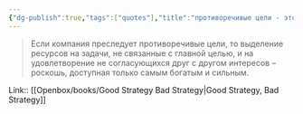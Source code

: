 ```yaml
---
{"dg-publish":true,"tags":["quotes"],"title":"противоречивые цели - это роскошь","date":"2022-06-18T18:02:58+03:00","modified_at":"2024-01-14T13:43:02+03:00","dg-path":"/quotes/202206181802.md","permalink":"/quotes/202206181802/","dgPassFrontmatter":true}
---
```



> Если компания преследует противоречивые цели, то выделение ресурсов на задачи, не связанные с главной целью, и на удовлетворение не согласующихся друг с другом интересов – роскошь, доступная только самым богатым и сильным.

Link:: [[Openbox/books/Good Strategy Bad Strategy\|Good Strategy, Bad Strategy]]
